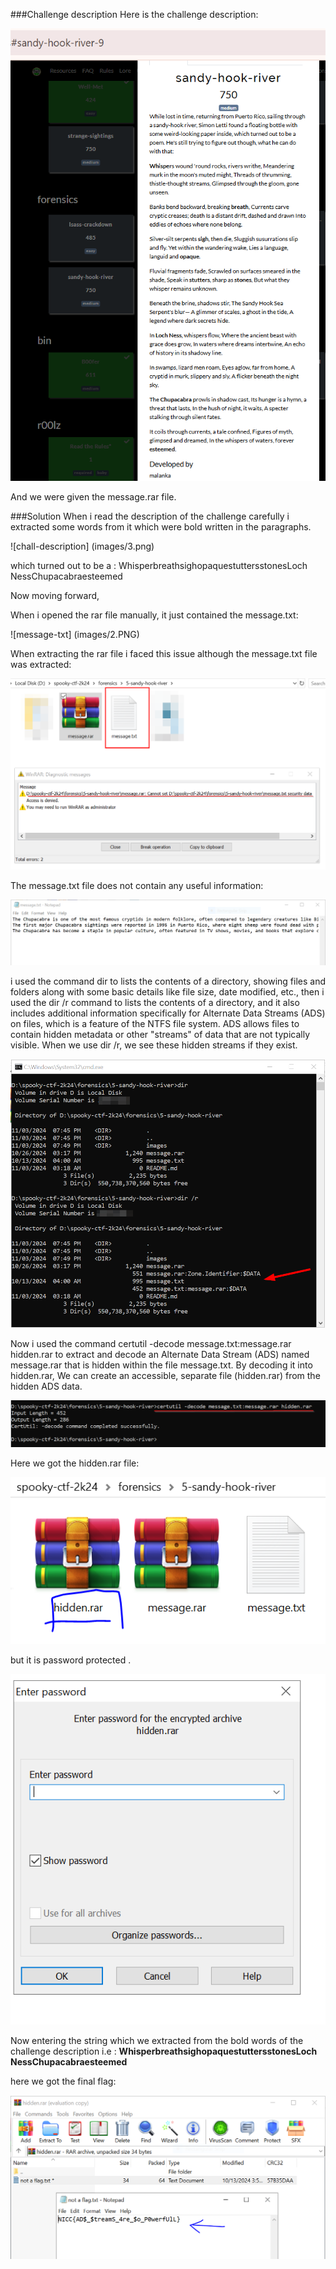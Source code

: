 ###Challenge description
Here is the challenge description:

![description](./images/1.png)

And we were given the message.rar file.

###Solution
When i read the description of the challenge carefully i extracted some words from it which were bold written in the paragraphs.

![chall-description] (images/3.png)

which turned out to be a : WhisperbreathsighopaquestuttersstonesLoch NessChupacabraesteemed

Now moving forward,

When i opened the rar file manually, it just contained the message.txt:

![message-txt] (images/2.PNG)

When extracting the rar file i faced this issue although the message.txt file was extracted:

![message-txt]( images/4.png)

The message.txt file does not contain any useful information: 

![message-txt]( images/5.PNG)

i used the command dir to lists the contents of a directory, showing files and folders along with some basic details like file size, date modified, etc., then i used the dir /r command to lists the contents of a directory, and it also includes additional information specifically for Alternate Data Streams (ADS) on files, which is a feature of the NTFS file system. ADS allows files to contain hidden metadata or other "streams" of data that are not typically visible. When we use dir /r, we see these hidden streams if they exist.

![dir-]( images/6.png)

Now i used the command certutil -decode message.txt:message.rar hidden.rar to extract and decode an Alternate Data Stream (ADS) named message.rar that is hidden within the file message.txt. By decoding it into hidden.rar, We can create an accessible, separate file (hidden.rar) from the hidden ADS data.

![command]( images/7.png)

Here we got the hidden.rar file:

![zip-fil]( images/8.PNG)

but it is password protected .

![zip-file2 ]( images/9.PNG)

Now entering the string which we extracted from the bold words of the challenge description 
i.e : **WhisperbreathsighopaquestuttersstonesLoch NessChupacabraesteemed**

here we got the final flag: 

![final-flag](images/10.PNG)